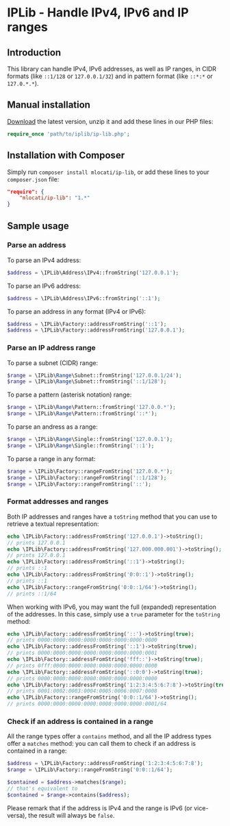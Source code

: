 # IPLib - Handle IPv4, IPv6 and IP ranges

## Introduction

This library can handle IPv4, IPv6 addresses, as well as IP ranges, in CIDR formats (like `::1/128` or `127.0.0.1/32`) and in pattern format (like `::*:*` or `127.0.*.*`).

## Manual installation

[Download](https://github.com/mlocati/ip-lib/releases) the latest version, unzip it and add these lines in our PHP files:

```php
require_once 'path/to/iplib/ip-lib.php';
```

## Installation with Composer

Simply run `composer install mlocati/ip-lib`, or add these lines to your `composer.json` file:

```json
"require": {
    "mlocati/ip-lib": "1.*"
}
```

## Sample usage

### Parse an address

To parse an IPv4 address:

```php
$address = \IPLib\Address\IPv4::fromString('127.0.0.1');
```

To parse an IPv6 address:

```php
$address = \IPLib\Address\IPv6::fromString('::1');
```

To parse an address in any format (IPv4 or IPv6):

```php
$address = \IPLib\Factory::addressFromString('::1');
$address = \IPLib\Factory::addressFromString('127.0.0.1');
```

### Parse an IP address range

To parse a subnet (CIDR) range:

```php
$range = \IPLib\Range\Subnet::fromString('127.0.0.1/24');
$range = \IPLib\Range\Subnet::fromString('::1/128');
```

To parse a pattern (asterisk notation) range:

```php
$range = \IPLib\Range\Pattern::fromString('127.0.0.*');
$range = \IPLib\Range\Pattern::fromString('::*');
```

To parse an andress as a range:

```php
$range = \IPLib\Range\Single::fromString('127.0.0.1');
$range = \IPLib\Range\Single::fromString('::1');
```

To parse a range in any format:

```php
$range = \IPLib\Factory::rangeFromString('127.0.0.*');
$range = \IPLib\Factory::rangeFromString('::1/128');
$range = \IPLib\Factory::rangeFromString('::');
```

### Format addresses and ranges

Both IP addresses and ranges have a `toString` method that you can use to retrieve a textual representation:
 
```php
echo \IPLib\Factory::addressFromString('127.0.0.1')->toString();
// prints 127.0.0.1
echo \IPLib\Factory::addressFromString('127.000.000.001')->toString();
// prints 127.0.0.1
echo \IPLib\Factory::addressFromString('::1')->toString();
// prints ::1
echo \IPLib\Factory::addressFromString('0:0::1')->toString();
// prints ::1
echo \IPLib\Factory::rangeFromString('0:0::1/64')->toString();
// prints ::1/64
```

When working with IPv6, you may want the full (expanded) representation of the addresses. In this case, simply use a `true` parameter for the `toString` method:

```php
echo \IPLib\Factory::addressFromString('::')->toString(true);
// prints 0000:0000:0000:0000:0000:0000:0000:0000
echo \IPLib\Factory::addressFromString('::1')->toString(true);
// prints 0000:0000:0000:0000:0000:0000:0000:0001
echo \IPLib\Factory::addressFromString('fff::')->toString(true);
// prints 0fff:0000:0000:0000:0000:0000:0000:0000
echo \IPLib\Factory::addressFromString('::0:0')->toString(true);
// prints 0000:0000:0000:0000:0000:0000:0000:0000
echo \IPLib\Factory::addressFromString('1:2:3:4:5:6:7:8')->toString(true);
// prints 0001:0002:0003:0004:0005:0006:0007:0008
echo \IPLib\Factory::rangeFromString('0:0::1/64')->toString();
// prints 0000:0000:0000:0000:0000:0000:0000:0001/64
```

### Check if an address is contained in a range

All the range types offer a `contains` method, and all the IP address types offer a `matches` method: you can call them to check if an address is contained in a range:

```php
$address = \IPLib\Factory::addressFromString('1:2:3:4:5:6:7:8');
$range = \IPLib\Factory::rangeFromString('0:0::1/64');

$contained = $address->matches($range);
// that's equivalent to
$contained = $range->contains($address);
```

Please remark that if the address is IPv4 and the range is IPv6 (or vice-versa), the result will always be `false`.
